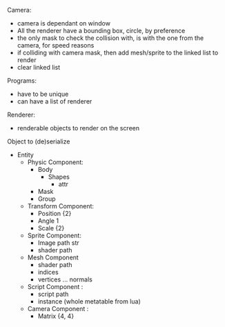 Camera:

- camera is dependant on window
- All the renderer have a bounding box, circle, by preference
- the only mask to check the collision with, is with the one from the camera, for speed reasons
- if colliding with camera mask, then add mesh/sprite to the linked list to render
- clear linked list


Programs:

- have to be unique
- can have a list of renderer

Renderer:

- renderable objects to render on the screen


Object to (de)serialize

- Entity
    - Physic Component:
        * Body
            * Shapes
                * attr
        * Mask
        * Group
    - Transform Component:
        * Position {2}
        * Angle 1
        * Scale {2}
    - Sprite Component:
        * Image path str
        * shader path
    - Mesh Component
        * shader path
        * indices
        * vertices
        ... normals
    - Script Component :
        * script path
        * instance (whole metatable from lua)
    - Camera Component :
        * Matrix {4, 4}